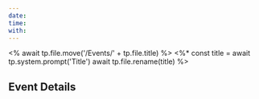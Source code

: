 ```yaml
---
date:
time:
with:
---
```

<% await tp.file.move('/Events/' + tp.file.title) %>
<%*
const title = await tp.system.prompt('Title')
await tp.file.rename(title)
%>
## Event Details
